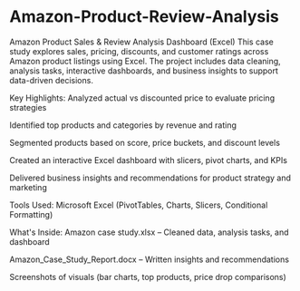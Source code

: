 # Amazon-Product-Review-Analysis
Amazon Product Sales & Review Analysis Dashboard (Excel)
This case study explores sales, pricing, discounts, and customer ratings across Amazon product listings using Excel. The project includes data cleaning, analysis tasks, interactive dashboards, and business insights to support data-driven decisions.

 Key Highlights:
Analyzed actual vs discounted price to evaluate pricing strategies

Identified top products and categories by revenue and rating

Segmented products based on score, price buckets, and discount levels

Created an interactive Excel dashboard with slicers, pivot charts, and KPIs

Delivered business insights and recommendations for product strategy and marketing

Tools Used:
Microsoft Excel (PivotTables, Charts, Slicers, Conditional Formatting)

What's Inside:
Amazon case study.xlsx – Cleaned data, analysis tasks, and dashboard

Amazon_Case_Study_Report.docx – Written insights and recommendations

Screenshots of visuals (bar charts, top products, price drop comparisons)
